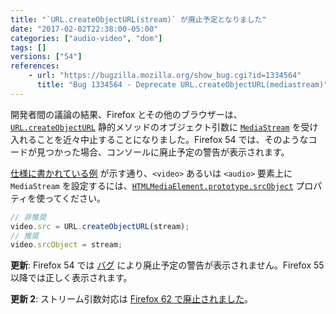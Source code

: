```yaml
---
title: "`URL.createObjectURL(stream)` が廃止予定となりました"
date: "2017-02-02T22:38:00-05:00"
categories: ["audio-video", "dom"]
tags: []
versions: ["54"]
references:
    - url: "https://bugzilla.mozilla.org/show_bug.cgi?id=1334564"
      title: "Bug 1334564 - Deprecate URL.createObjectURL(mediastream)"
---
```

開発者間の議論の結果、Firefox とその他のブラウザーは、[`URL.createObjectURL`](https://developer.mozilla.org/docs/Web/API/URL/createObjectURL) 静的メソッドのオブジェクト引数に [`MediaStream`](https://developer.mozilla.org/docs/Web/API/MediaStream) を受け入れることを近々中止することになりました。Firefox 54 では、そのようなコードが見つかった場合、コンソールに廃止予定の警告が表示されます。

[仕様に書かれている例](https://w3c.github.io/mediacapture-main/#examples) が示す通り、`<video>` あるいは `<audio>` 要素上に `MediaStream` を設定するには、[`HTMLMediaElement.prototype.srcObject`](https://developer.mozilla.org/docs/Web/API/HTMLMediaElement/srcObject) プロパティを使ってください。

```js
// 非推奨
video.src = URL.createObjectURL(stream);
// 推奨
video.srcObject = stream;
```

**更新**: Firefox 54 では [バグ](https://bugzilla.mozilla.org/show_bug.cgi?id=1369698) により廃止予定の警告が表示されません。Firefox 55 以降では正しく表示されます。

**更新 2**: ストリーム引数対応は [Firefox 62 で廃止されました](https://www.fxsitecompat.com/ja/docs/2018/url-createobjecturl-no-longer-accepts-mediastream-as-argument/)。
